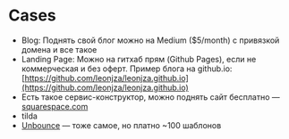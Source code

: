 # Cases

* Blog: Поднять свой блог можно на Medium ($5/month) с привязкой домена и все такое
* Landing Page: Можно на гитхаб прям (Github Pages), если не коммерческая и без оферт. Пример блога на github.io: [https://github.com/leonjza/leonjza.github.io](https://github.com/leonjza/leonjza.github.io)
* Есть такое сервис-конструктор, можно поднять сайт бесплатно — [squarespace.com](https://www.squarespace.com/)
* tilda
* [Unbounce](https://unbounce.com/) — тоже самое, но платно \~100 шаблонов
